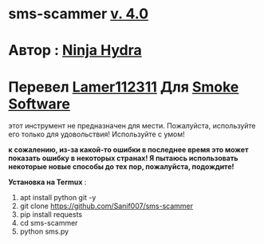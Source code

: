# sms-scammer [v. 4.0](https://github.com/Sanif007/sms-scammer)
# Автор : [Ninja Hydra ](https://github.com/Sanif007)
# Перевел [Lamer112311](t.me/lamer112311) Для [Smoke Software](t.me/smoke_software)

этот инструмент не предназначен для мести. Пожалуйста, используйте его только для удовольствия! Используйте с умом!

**к сожалению, из-за какой-то ошибки в последнее время это может показать ошибку в некоторых странах! Я пытаюсь использовать некоторые новые способы до тех пор, пожалуйста, подождите!**

**Установка на Termux** :
1. apt install python git -y
2. git clone https://github.com/Sanif007/sms-scammer
3. pip install requests
4. cd sms-scammer
5. python sms.py


